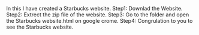 In this I have created a Starbucks website. 
Step1: Downlad the Website.
Step2: Extrect the zip file of the website.
Step3: Go to the folder and open the Starbucks website.html on google crome.
Step4: Congrulation to you to see the Starbucks website. 
